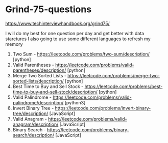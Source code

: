 # Grind-75-questions

https://www.techinterviewhandbook.org/grind75/

I will do my best for one question per day and get better with data starctures
I also going to use some different languages to refresh my memory 

1. Two Sum - https://leetcode.com/problems/two-sum/description/ [python]
2. Valid Parentheses - https://leetcode.com/problems/valid-parentheses/description/ [python]
3. Merge Two Sorted Lists - https://leetcode.com/problems/merge-two-sorted-lists/description/ [python]
4. Best Time to Buy and Sell Stock - https://leetcode.com/problems/best-time-to-buy-and-sell-stock/description/ [python]
5. Valid Palindrome - https://leetcode.com/problems/valid-palindrome/description/ [python3]
6. Invert Binary Tree - https://leetcode.com/problems/invert-binary-tree/description/ [JavaScript]
7. Valid Anagram - https://leetcode.com/problems/valid-anagram/description/ [JavaScript]
8. Binary Search - https://leetcode.com/problems/binary-search/description/ [JavaScript]